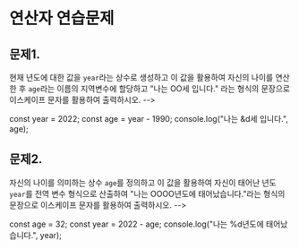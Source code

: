 # 연산자 연습문제

## 문제1.

현재 년도에 대한 값을 `year`라는 상수로 생성하고 이 값을 활용하여 자신의 나이를 연산한 후 `age`라는 이름의 지역변수에 할당하고 "나는 OO세 입니다." 라는 형식의 문장으로 이스케이프 문자를 활용하여 출력하시오. -->

const year = 2022;
const age = year - 1990;
console.log("나는 &d세 입니다.", age);

## 문제2.

자신의 나이를 의미하는 상수 `age`를 정의하고 이 값을 활용하여 자신이 태어난 년도 `year`를 전역 변수 형식으로 산출하여 "나는 OOOO년도에 태어났습니다."라는 형식의 문장으로 이스케이프 문자를 활용하여 출력하시오. -->


const age = 32;
const year = 2022 - age;
console.log("나는 %d년도에 태어났습니다.", year);